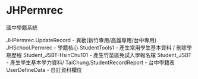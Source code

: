 JHPermrec
=========

國中學籍系統

JHPermrec.UpdateRecord - 異動(新竹專用/高雄專用/台中專用)
JHSchool.Permrec - 學籍核心
StudentTools1 - 產生常用學生基本資料 / 刪除學期歷程
Student_JSBT-HsinChu101 - 產生竹苗區免試入學報名檔
Student_JSBT - 產生學生基本學力資料/
TaiChung.StudentRecordReport - 台中學籍表
UserDefineData - 自訂資料欄位

